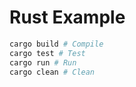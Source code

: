 # Rust Example

```bash
cargo build # Compile
cargo test # Test
cargo run # Run
cargo clean # Clean
```
